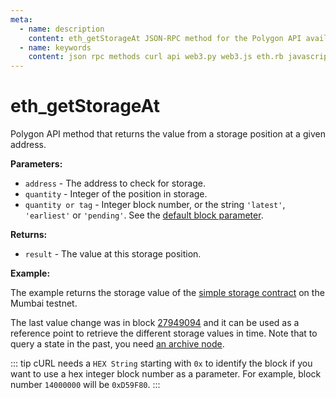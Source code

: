 ```yaml
---
meta:
  - name: description
    content: eth_getStorageAt JSON-RPC method for the Polygon API available with examples in web3.js, web3.py, eth.rb, and cURL.
  - name: keywords
    content: json rpc methods curl api web3.py web3.js eth.rb javascript python ruby polygon 
---
```


# eth_getStorageAt

Polygon API method that returns the value from a storage position at a given address. 

**Parameters:**

* `address` - The address to check for storage.
* `quantity` - Integer of the position in storage.
* `quantity or tag` - Integer block number, or the string `'latest'`, `'earliest'` or `'pending'`. See the [default block parameter](https://eth.wiki/json-rpc/API#the-default-block-parameter).

**Returns:**

* `result` - The value at this storage position.

**Example:**

The example returns the storage value of the [simple storage contract](https://mumbai.polygonscan.com/address/0x702E0755450aFb6A72DbE3cAD1fb47BaF3AC525C) on the Mumbai testnet.

The last value change was in block [27949094](https://mumbai.polygonscan.com/tx/0xdbe48ca04f6e54c9ff7dcf69bc9f4d501aa793c43c5b45f698ecf08cee45830c) and it can be used as a reference point to retrieve the different storage values in time. Note that to query a state in the past, you need <a href="https://chainstack.com/evm-nodes-a-dive-into-the-full-vs-archive-mode/" target="_blank">an archive node</a>.

::: tip
cURL needs a `HEX String` starting with `0x` to identify the block if you want to use a hex integer block number as a parameter.
For example, block number `14000000` will be `0xD59F80`.
:::

<CodeSwitcher :languages="{js:'web3.js', py:'web3.py', rb:'eth.rb', cr:'cURL'}">
<template v-slot:js>

``` js
const Web3 = require("web3");
const node_url = "CHAINSTACK_NODE_URL";
const web3 = new Web3(node_url);
web3.eth.getStorageAt("0x702E0755450aFb6A72DbE3cAD1fb47BaF3AC525C", 0, 27949094).then(result => {
  console.log(result);
})
```

</template>
<template v-slot:py>

``` py
from web3 import Web3  
node_url = "CHAINSTACK_NODE_URL" 
web3 = Web3(Web3.HTTPProvider(node_url)) 
storage = web3.eth.get_storage_at("0x702E0755450aFb6A72DbE3cAD1fb47BaF3AC525C", 0, 27949094)
print(web3.toHex(storage))
```

</template>
<template v-slot:rb>

``` rb
require "eth"
client = Eth::Client.create "CHAINSTACK_NODE_URL"
response = client.eth_get_storage_at("0x702E0755450aFb6A72DbE3cAD1fb47BaF3AC525C", 0, 27949094)
puts response["result"]
```

</template>
<template v-slot:cr>

``` sh
curl -X POST "CHAINSTACK_NODE_URL" \
  -H "Content-Type: application/json" \
  --data '{"method":"eth_getStorageAt","params":["0x702E0755450aFb6A72DbE3cAD1fb47BaF3AC525C", "0x0", "0x1AA7826"],"id":1,"jsonrpc":"2.0"}'
```

</template>
</CodeSwitcher>